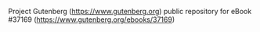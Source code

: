 Project Gutenberg (https://www.gutenberg.org) public repository for eBook #37169 (https://www.gutenberg.org/ebooks/37169)
